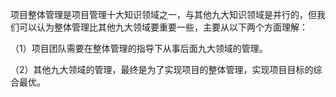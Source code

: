 
项目整体管理是项目管理十大知识领域之一，与其他九大知识领域是并行的，但我们可以认为整体管理比其他九大领域要重要一些，主要从以下两个方面理解：

（1）项目团队需要在整体管理的指导下从事后面九大领域的管理。

（2）其他九大领域的管理，最终是为了实现项目的整体管理，实现项目目标的综合最优。
